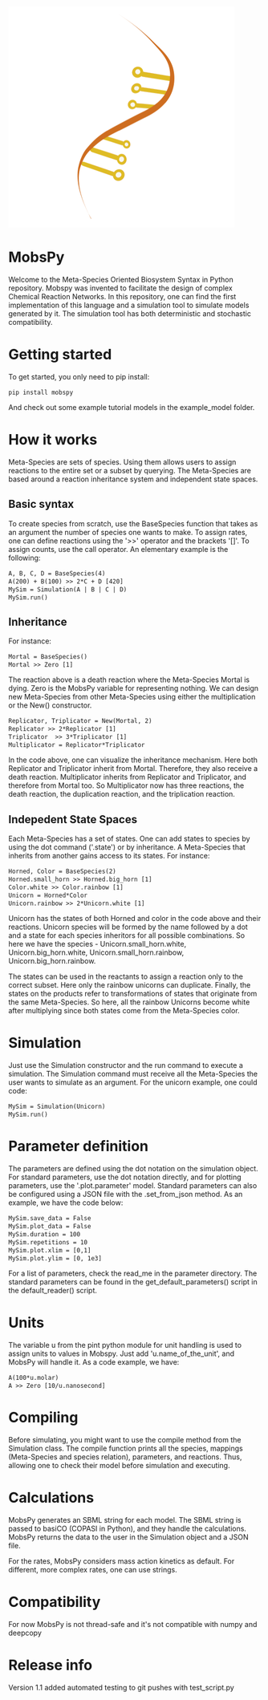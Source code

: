 ![Alt text](/images/img.png "MobsPy")

# MobsPy

Welcome to the Meta-Species Oriented Biosystem Syntax in Python repository. Mobspy was invented to facilitate the design of complex Chemical Reaction Networks. In this repository, one can find the first implementation of this language and a simulation tool to simulate models generated by it. The simulation tool has both deterministic and stochastic compatibility.

# Getting started 

To get started, you only need to pip install:

	pip install mobspy 

And check out some example tutorial models in the example_model folder.

# How it works

Meta-Species are sets of species. Using them allows users to assign reactions to the entire set or a subset by querying. The Meta-Species are based around a reaction inheritance system and independent state spaces.

## Basic syntax

To create species from scratch, use the BaseSpecies function that takes as an argument the number of species one wants to make. To assign rates, one can define reactions using the '>>' operator and the brackets '[]'. To assign counts, use the call operator. An elementary example is the following:

	A, B, C, D = BaseSpecies(4)
	A(200) + B(100) >> 2*C + D [420]
	MySim = Simulation(A | B | C | D)
	MySim.run()

## Inheritance

For instance:

	Mortal = BaseSpecies()
	Mortal >> Zero [1]

The reaction above is a death reaction where the Meta-Species Mortal is dying. Zero is the MobsPy variable for representing nothing. We can design new Meta-Species from other Meta-Species using either the multiplication or the New() constructor. 

	Replicator, Triplicator = New(Mortal, 2)
	Replicator >> 2*Replicator [1]
	Triplicator  >> 3*Triplicator [1]
	Multiplicator = Replicator*Triplicator 

In the code above, one can visualize the inheritance mechanism. Here both Replicator and Triplicator inherit from Mortal. Therefore, they also receive a death reaction. Multiplicator inherits from Replicator and Triplicator, and therefore from Mortal too. So Multiplicator now has three reactions, the death reaction, the duplication reaction, and the triplication reaction. 

## Indepedent State Spaces

Each Meta-Species has a set of states. One can add states to species by using the dot command ('.state') or by inheritance. A Meta-Species that inherits from another gains access to its states. 
For instance:

	Horned, Color = BaseSpecies(2)
	Horned.small_horn >> Horned.big_horn [1]
	Color.white >> Color.rainbow [1]
	Unicorn = Horned*Color
	Unicorn.rainbow >> 2*Unicorn.white [1]

Unicorn has the states of both Horned and color in the code above and their reactions. Unicorn species will be formed by the name followed by a dot and a state for each species inheritors for all possible combinations. So here we have the species - Unicorn.small_horn.white, Unicorn.big_horn.white, Unicorn.small_horn.rainbow, Unicorn.big_horn.rainbow. 

The states can be used in the reactants to assign a reaction only to the correct subset. Here only the rainbow unicorns can duplicate. Finally, the states on the products refer to transformations of states that originate from the same Meta-Species. So here, all the rainbow Unicorns become white after multiplying since both states come from the Meta-Species color. 

# Simulation

Just use the Simulation constructor and the run command to execute a simulation. The Simulation command must receive all the Meta-Species the user wants to simulate as an argument. For the unicorn example, one could code:

	MySim = Simulation(Unicorn)
	MySim.run()

# Parameter definition

The parameters are defined using the dot notation on the simulation object. For standard parameters, use the dot notation directly, and for plotting parameters, use the '.plot.parameter' model.
Standard parameters can also be configured using a JSON file with the .set_from_json method. As an example, we have the code below:

	MySim.save_data = False
	MySim.plot_data = False
	MySim.duration = 100
	MySim.repetitions = 10
	MySim.plot.xlim = [0,1]
	MySim.plot.ylim = [0, 1e3]

For a list of parameters, check the read_me in the parameter directory. The standard parameters can be found in the get_default_parameters() script in the default_reader() script.

# Units
	
The variable u from the pint python module for unit handling is used to assign units to values in Mobspy. Just add 'u.name_of_the_unit', and MobsPy will handle it. As a code example, we have:

	A(100*u.molar)
	A >> Zero [10/u.nanosecond]

# Compiling

Before simulating, you might want to use the compile method from the Simulation class. The compile function prints all the species, mappings (Meta-Species and species relation), parameters, and reactions. Thus, allowing one to check their model before simulation and executing. 

# Calculations

MobsPy generates an SBML string for each model. The SBML string is passed to basiCO (COPASI in Python), and they handle the calculations. MobsPy returns the data to the user in the Simulation object and a JSON file.

For the rates, MobsPy considers mass action kinetics as default. For different, more complex rates, one can use strings.

# Compatibility

For now MobsPy is not thread-safe and it's not compatible with numpy and deepcopy

# Release info

Version 1.1 added automated testing to git pushes with test_script.py



	



